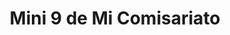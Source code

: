 ---
title: "Mini 9 de Mi Comisariato"
url: /guayaquil/mini-9-de-mi-comisariato/
shop: Supermarkt
---